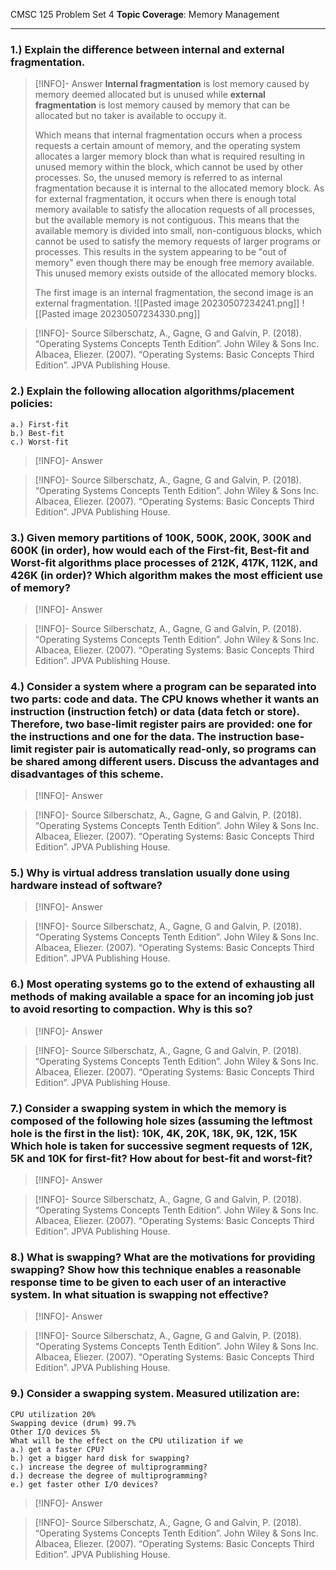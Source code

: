 CMSC 125 Problem Set 4
**Topic Coverage**: Memory Management

---

### 1.) Explain the difference between internal and external fragmentation.

> [!INFO]- Answer
> **Internal fragmentation** is lost memory caused by memory deemed allocated but is unused while **external fragmentation** is lost memory caused by memory that can be allocated but no taker is available to occupy it.
>
> Which means that internal fragmentation occurs when a process requests a certain amount of memory, and the operating system allocates a larger memory block than what is required resulting in unused memory within the block, which cannot be used by other processes. So, the unused memory is referred to as internal fragmentation because it is internal to the allocated memory block. As for external fragmentation, it occurs when there is enough total memory available to satisfy the allocation requests of all processes, but the available memory is not contiguous. This means that the available memory is divided into small, non-contiguous blocks, which cannot be used to satisfy the memory requests of larger programs or processes. This results in the system appearing to be "out of memory" even though there may be enough free memory available. This unused memory exists outside of the allocated memory blocks.
>
> The first image is an internal fragmentation, the second image is an external fragmentation.
> ![[Pasted image 20230507234241.png]]
> ![[Pasted image 20230507234330.png]]

> [!INFO]- Source
> Silberschatz, A., Gagne, G and Galvin, P. (2018). “Operating Systems Concepts Tenth Edition”. John Wiley & Sons Inc.
> Albacea, Eliezer. (2007). “Operating Systems: Basic Concepts Third Edition”. JPVA Publishing House.

### 2.) Explain the following allocation algorithms/placement policies:
```
a.) First-fit
b.) Best-fit
c.) Worst-fit
```

> [!INFO]- Answer
>

> [!INFO]- Source
> Silberschatz, A., Gagne, G and Galvin, P. (2018). “Operating Systems Concepts Tenth Edition”. John Wiley & Sons Inc.
> Albacea, Eliezer. (2007). “Operating Systems: Basic Concepts Third Edition”. JPVA Publishing House.

### 3.) Given memory partitions of 100K, 500K, 200K, 300K and 600K (in order), how would each of the First-fit, Best-fit and Worst-fit algorithms place processes of 212K, 417K, 112K, and 426K (in order)? Which algorithm makes the most efficient use of memory?

> [!INFO]- Answer
>

> [!INFO]- Source
> Silberschatz, A., Gagne, G and Galvin, P. (2018). “Operating Systems Concepts Tenth Edition”. John Wiley & Sons Inc.
> Albacea, Eliezer. (2007). “Operating Systems: Basic Concepts Third Edition”. JPVA Publishing House.

### 4.) Consider a system where a program can be separated into two parts: code and data. The CPU knows whether it wants an instruction (instruction fetch) or data (data fetch or store). Therefore, two base-limit register pairs are provided: one for the instructions and one for the data. The instruction base-limit register pair is automatically read-only, so programs can be shared among different users. Discuss the advantages and disadvantages of this scheme.

> [!INFO]- Answer
>

> [!INFO]- Source
> Silberschatz, A., Gagne, G and Galvin, P. (2018). “Operating Systems Concepts Tenth Edition”. John Wiley & Sons Inc.
> Albacea, Eliezer. (2007). “Operating Systems: Basic Concepts Third Edition”. JPVA Publishing House.

### 5.) Why is virtual address translation usually done using hardware instead of software?

> [!INFO]- Answer
>

> [!INFO]- Source
> Silberschatz, A., Gagne, G and Galvin, P. (2018). “Operating Systems Concepts Tenth Edition”. John Wiley & Sons Inc.
> Albacea, Eliezer. (2007). “Operating Systems: Basic Concepts Third Edition”. JPVA Publishing House.

### 6.) Most operating systems go to the extend of exhausting all methods of making available a space for an incoming job just to avoid resorting to compaction. Why is this so?

> [!INFO]- Answer
>

> [!INFO]- Source
> Silberschatz, A., Gagne, G and Galvin, P. (2018). “Operating Systems Concepts Tenth Edition”. John Wiley & Sons Inc.
> Albacea, Eliezer. (2007). “Operating Systems: Basic Concepts Third Edition”. JPVA Publishing House.

### 7.) Consider a swapping system in which the memory is composed of the following hole sizes (assuming the leftmost hole is the first in the list): 10K, 4K, 20K, 18K, 9K, 12K, 15K Which hole is taken for successive segment requests of 12K, 5K and 10K for first-fit? How about for best-fit and worst-fit?

> [!INFO]- Answer
>

> [!INFO]- Source
> Silberschatz, A., Gagne, G and Galvin, P. (2018). “Operating Systems Concepts Tenth Edition”. John Wiley & Sons Inc.
> Albacea, Eliezer. (2007). “Operating Systems: Basic Concepts Third Edition”. JPVA Publishing House.

### 8.) What is swapping? What are the motivations for providing swapping? Show how this technique enables a reasonable response time to be given to each user of an interactive system. In what situation is swapping not effective?

> [!INFO]- Answer
>

> [!INFO]- Source
> Silberschatz, A., Gagne, G and Galvin, P. (2018). “Operating Systems Concepts Tenth Edition”. John Wiley & Sons Inc.
> Albacea, Eliezer. (2007). “Operating Systems: Basic Concepts Third Edition”. JPVA Publishing House.

### 9.) Consider a swapping system. Measured utilization are:
```
CPU utilization 20%
Swapping device (drum) 99.7%
Other I/O devices 5%
What will be the effect on the CPU utilization if we
a.) get a faster CPU?
b.) get a bigger hard disk for swapping?
c.) increase the degree of multiprogramming?
d.) decrease the degree of multiprogramming?
e.) get faster other I/O devices?
```

> [!INFO]- Answer
>

> [!INFO]- Source
> Silberschatz, A., Gagne, G and Galvin, P. (2018). “Operating Systems Concepts Tenth Edition”. John Wiley & Sons Inc.
> Albacea, Eliezer. (2007). “Operating Systems: Basic Concepts Third Edition”. JPVA Publishing House.

